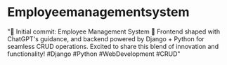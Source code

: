 # Employeemanagementsystem
"🚀 Initial commit: Employee Management System 💼 Frontend shaped with ChatGPT's guidance, and backend powered by Django + Python for seamless CRUD operations. Excited to share this blend of innovation and functionality! #Django #Python #WebDevelopment #CRUD"
